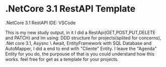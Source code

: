 # .NetCore 3.1 RestAPI Template
 .NetCore 3.1 RestAPI IDE: VSCode

 This is my new study output, in it I did a RestApi(GET,POST,PUT,DELETE and PATCH) and Im using: DDD structure for projects(splited for concerns), .Net core 3.1, Asysnc \ Await, EntityFramework with SQL Database and AutoMapper, I did a end to end with "Cliente" Entity. I leave the "Agenda" Entity for you do, the purpouse of that is you could understand how this works. feel free for get as a template for your projects.
